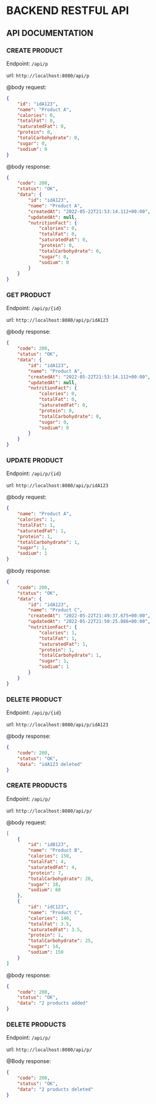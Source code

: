 # BACKEND RESTFUL API

## API DOCUMENTATION

### CREATE PRODUCT

Endpoint: ```/api/p```

url: ```http://localhost:8080/api/p```

@body request:

```json
{
    "id": "idA123",
    "name": "Product A",
    "calories": 0,
    "totalFat": 0,
    "saturatedFat": 0,
    "protein": 0,
    "totalCarbohydrate": 0,
    "sugar": 0,
    "sodium": 0
}
```

@body response:

```json
{
    "code": 200,
    "status": "OK",
    "data": {
        "id": "idA123",
        "name": "Product A",
        "createdAt": "2022-05-22T21:53:14.112+00:00",
        "updatedAt": null,
        "nutritionFact": {
            "calories": 0,
            "totalFat": 0,
            "saturatedFat": 0,
            "protein": 0,
            "totalCarbohydrate": 0,
            "sugar": 0,
            "sodium": 0
        }
    }
}
```

### GET PRODUCT

Endpoint: ```/api/p/{id}```

url: ```http://localhost:8080/api/p/idA123```

@body response:

```json
{
    "code": 200,
    "status": "OK",
    "data": {
        "id": "idA123",
        "name": "Product A",
        "createdAt": "2022-05-22T21:53:14.112+00:00",
        "updatedAt": null,
        "nutritionFact": {
            "calories": 0,
            "totalFat": 0,
            "saturatedFat": 0,
            "protein": 0,
            "totalCarbohydrate": 0,
            "sugar": 0,
            "sodium": 0
        }
    }
}
```

### UPDATE PRODUCT

Endpoint: ```/api/p/{id}```

url: ```http://localhost:8080/api/p/idA123```

@body request:

```json
{
    "name": "Product A",
    "calories": 1,
    "totalFat": 1,
    "saturatedFat": 1,
    "protein": 1,
    "totalCarbohydrate": 1,
    "sugar": 1,
    "sodium": 1
}
```

@body response:

```json
{
    "code": 200,
    "status": "OK",
    "data": {
        "id": "idA123",
        "name": "Product C",
        "createdAt": "2022-05-22T21:49:37.675+00:00",
        "updatedAt": "2022-05-22T21:50:25.086+00:00",
        "nutritionFact": {
            "calories": 1,
            "totalFat": 1,
            "saturatedFat": 1,
            "protein": 1,
            "totalCarbohydrate": 1,
            "sugar": 1,
            "sodium": 1
        }
    }
}
```

### DELETE PRODUCT

Endpoint: ```/api/p/{id}```

url: ```http://localhost:8080/api/p/idA123```

@body response:

```json
{
    "code": 200,
    "status": "OK",
    "data": "idA123 deleted"
}
```

### CREATE PRODUCTS

Endpoint: ```/api/p/```

url: ```http://localhost:8080/api/p/```

@body request:

```json
[
    {
        "id": "idB123",
        "name": "Product B",
        "calories": 150,
        "totalFat": 4,
        "saturatedFat": 4,
        "protein": 7,
        "totalCarbohydrate": 20,
        "sugar": 18,
        "sodium": 60
    },
    {
        "id": "idC123",
        "name": "Product C",
        "calories": 140,
        "totalFat": 3.5,
        "saturatedFat": 3.5,
        "protein": 1,
        "totalCarbohydrate": 25,
        "sugar": 14,
        "sodium": 150
    }
]
```

@body response:

```json
{
    "code": 200,
    "status": "OK",
    "data": "2 products added"
}
```

### DELETE PRODUCTS

Endpoint: ```/api/p/```

url: ```http://localhost:8080/api/p/```

@Body response:

```json
{
    "code": 200,
    "status": "OK",
    "data": "2 products deleted"
}
```